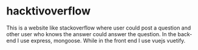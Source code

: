 # hacktivoverflow

This is a website like stackoverflow where user could post a question and other user who knows the answer could answer the question. In the back-end I use express, mongoose. While in the front end I use vuejs vuetify.